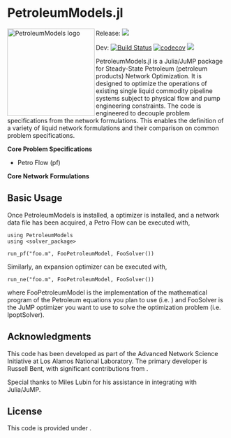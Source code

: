 # PetroleumModels.jl

<img src="https://lanl-ansi.github.io/PetroleumModels.jl/docs/src/assets/PetroleumModels.png" align="left" width="200" alt="PetroleumModels logo">

Release: [![](https://img.shields.io/badge/docs-stable-blue.svg)](https://lanl-ansi.github.io/PetroleumModels.jl/stable)

Dev:
[![Build Status](https://travis-ci.org/lanl-ansi/GasModels.jl.svg?branch=master)](https://travis-ci.org/lanl-ansi/GasModels.jl)
[![codecov](https://codecov.io/gh/lanl-ansi/GasModels.jl/branch/master/graph/badge.svg)](https://codecov.io/gh/lanl-ansi/GasModels.jl)
[![](https://img.shields.io/badge/docs-latest-blue.svg)](https://lanl-ansi.github.io/GasModels.jl/latest)

PetroleumModels.jl is a Julia/JuMP package for Steady-State Petroleum (petroleum products) Network Optimization.
It is designed to optimize the operations of existing single liquid commodity pipeline systems subject to physical flow and pump engineering constraints. The code is engineered to decouple problem specifications from the network formulations. This enables the definition of a variety of liquid network formulations and their comparison on common problem specifications.

**Core Problem Specifications**
* Petro Flow (pf)

**Core Network Formulations**


## Basic Usage


Once PetroleumModels is installed, a optimizer is installed, and a network data file has been acquired, a Petro Flow can be executed with,
```
using PetroleumModels
using <solver_package>

run_pf("foo.m", FooPetroleumModel, FooSolver())
```

Similarly, an expansion optimizer can be executed with,
```
run_ne("foo.m", FooPetroleumModel, FooSolver())
```

where FooPetroleumModel is the implementation of the mathematical program of the Petroleum equations you plan to use (i.e. ) and FooSolver is the JuMP optimizer you want to use to solve the optimization problem (i.e. IpoptSolver).


## Acknowledgments

This code has been developed as part of the Advanced Network Science Initiative at Los Alamos National Laboratory.
The primary developer is Russell Bent, with significant contributions from .

Special thanks to Miles Lubin for his assistance in integrating with Julia/JuMP.


## License

This code is provided under .
